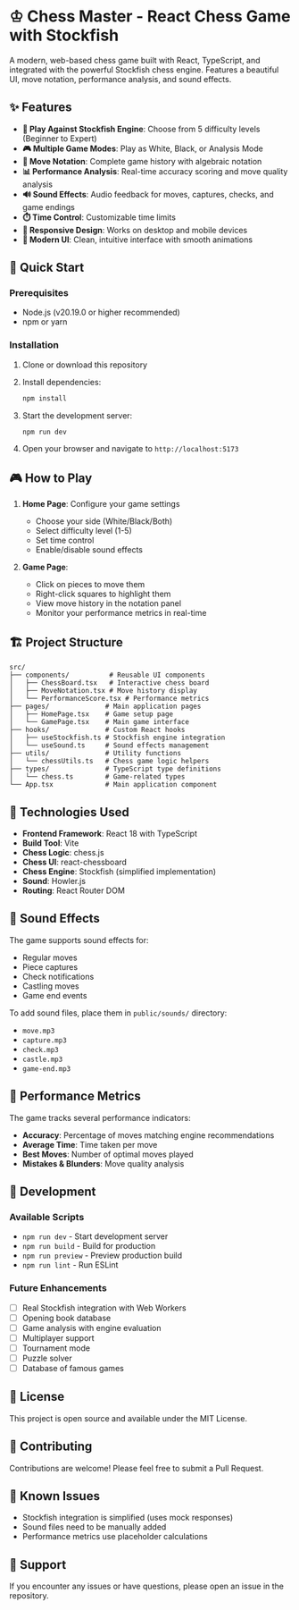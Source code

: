 # ♔ Chess Master - React Chess Game with Stockfish

A modern, web-based chess game built with React, TypeScript, and integrated with the powerful Stockfish chess engine. Features a beautiful UI, move notation, performance analysis, and sound effects.

## ✨ Features

- **🎯 Play Against Stockfish Engine**: Choose from 5 difficulty levels (Beginner to Expert)
- **🎮 Multiple Game Modes**: Play as White, Black, or Analysis Mode
- **📝 Move Notation**: Complete game history with algebraic notation
- **📊 Performance Analysis**: Real-time accuracy scoring and move quality analysis
- **🔊 Sound Effects**: Audio feedback for moves, captures, checks, and game endings
- **⏱️ Time Control**: Customizable time limits
- **📱 Responsive Design**: Works on desktop and mobile devices
- **🎨 Modern UI**: Clean, intuitive interface with smooth animations

## 🚀 Quick Start

### Prerequisites

- Node.js (v20.19.0 or higher recommended)
- npm or yarn

### Installation

1. Clone or download this repository
2. Install dependencies:
   ```bash
   npm install
   ```

3. Start the development server:
   ```bash
   npm run dev
   ```

4. Open your browser and navigate to `http://localhost:5173`

## 🎮 How to Play

1. **Home Page**: Configure your game settings
   - Choose your side (White/Black/Both)
   - Select difficulty level (1-5)
   - Set time control
   - Enable/disable sound effects

2. **Game Page**: 
   - Click on pieces to move them
   - Right-click squares to highlight them
   - View move history in the notation panel
   - Monitor your performance metrics in real-time

## 🏗️ Project Structure

```
src/
├── components/          # Reusable UI components
│   ├── ChessBoard.tsx   # Interactive chess board
│   ├── MoveNotation.tsx # Move history display
│   └── PerformanceScore.tsx # Performance metrics
├── pages/              # Main application pages
│   ├── HomePage.tsx    # Game setup page
│   └── GamePage.tsx    # Main game interface
├── hooks/              # Custom React hooks
│   ├── useStockfish.ts # Stockfish engine integration
│   └── useSound.ts     # Sound effects management
├── utils/              # Utility functions
│   └── chessUtils.ts   # Chess game logic helpers
├── types/              # TypeScript type definitions
│   └── chess.ts        # Game-related types
└── App.tsx             # Main application component
```

## 🔧 Technologies Used

- **Frontend Framework**: React 18 with TypeScript
- **Build Tool**: Vite
- **Chess Logic**: chess.js
- **Chess UI**: react-chessboard
- **Chess Engine**: Stockfish (simplified implementation)
- **Sound**: Howler.js
- **Routing**: React Router DOM

## 🎵 Sound Effects

The game supports sound effects for:
- Regular moves
- Piece captures
- Check notifications
- Castling moves
- Game end events

To add sound files, place them in `public/sounds/` directory:
- `move.mp3`
- `capture.mp3`
- `check.mp3`
- `castle.mp3`
- `game-end.mp3`

## 🎯 Performance Metrics

The game tracks several performance indicators:
- **Accuracy**: Percentage of moves matching engine recommendations
- **Average Time**: Time taken per move
- **Best Moves**: Number of optimal moves played
- **Mistakes & Blunders**: Move quality analysis

## 🔄 Development

### Available Scripts

- `npm run dev` - Start development server
- `npm run build` - Build for production
- `npm run preview` - Preview production build
- `npm run lint` - Run ESLint

### Future Enhancements

- [ ] Real Stockfish integration with Web Workers
- [ ] Opening book database
- [ ] Game analysis with engine evaluation
- [ ] Multiplayer support
- [ ] Tournament mode
- [ ] Puzzle solver
- [ ] Database of famous games

## 📄 License

This project is open source and available under the MIT License.

## 🤝 Contributing

Contributions are welcome! Please feel free to submit a Pull Request.

## 🐛 Known Issues

- Stockfish integration is simplified (uses mock responses)
- Sound files need to be manually added
- Performance metrics use placeholder calculations

## 📧 Support

If you encounter any issues or have questions, please open an issue in the repository.
